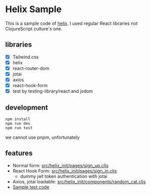 # Helix Sample

This is a sample code of [helix](https://github.com/lilactown/helix).
I used regular React libraries not ClojureScript culture's one.

## libraries

- [x] Tailwind.css
- [x] helix
- [x] react-router-dom
- [x] jotai
- [x] axios
- [x] react-hook-form
- [x] test by testing-library/react and jsdom

## development

```
npm install
npm run dev
npm run test
```

we cannot use pnpm, unfortunately

## features

- Normal form: [src/helix_init/pages/sign_up.cljs](https://github.com/neumann-tokyo/helix-init/blob/main/src/helix_init/pages/sign_up.cljs)
- React Hook Form: [src/helix_init/pages/sign_in.cljs](https://github.com/neumann-tokyo/helix-init/blob/main/src/helix_init/pages/sign_in.cljs)
  - dummy jwt token authentication with jotai
- Axios, jotai loadable: [src/helix_init/components/random_cat.cljs](https://github.com/neumann-tokyo/helix-init/blob/main/src/helix_init/components/random_cat.cljs)
- [Sample test code](https://github.com/neumann-tokyo/helix-init/blob/main/test/helix_init/components/sample_test.cljs)
